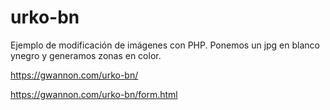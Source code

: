 # urko-bn
Ejemplo de modificación de imágenes con PHP. Ponemos un jpg en blanco ynegro y  generamos zonas en color. 

https://gwannon.com/urko-bn/

https://gwannon.com/urko-bn/form.html
